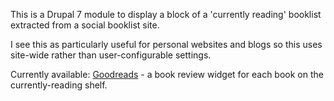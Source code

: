 This is a Drupal 7 module to display a block of a 'currently reading' booklist extracted from a social booklist site.

I see this as particularly useful for personal websites and blogs so this uses site-wide rather than user-configurable settings.

Currently available: [Goodreads](http://www.goodreads.com/api) - a book review widget for each book on the currently-reading shelf.
